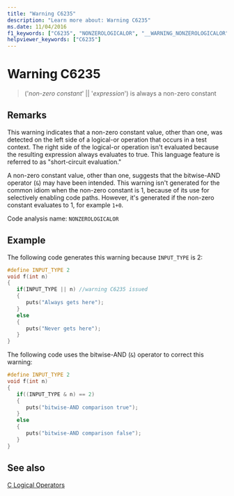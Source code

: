 ```yaml
---
title: "Warning C6235"
description: "Learn more about: Warning C6235"
ms.date: 11/04/2016
f1_keywords: ["C6235", "NONZEROLOGICALOR", "__WARNING_NONZEROLOGICALOR"]
helpviewer_keywords: ["C6235"]
---
```

# Warning C6235

> ('*non-zero constant*' \|\| '*expression*') is always a non-zero constant

## Remarks

This warning indicates that a non-zero constant value, other than one, was detected on the left side of a logical-or operation that occurs in a test context. The right side of the logical-or operation isn't evaluated because the resulting expression always evaluates to true. This language feature is referred to as "short-circuit evaluation."

A non-zero constant value, other than one, suggests that the bitwise-AND operator (`&`) may have been intended. This warning isn't generated for the common idiom when the non-zero constant is 1, because of its use for selectively enabling code paths. However, it's generated if the non-zero constant evaluates to 1, for example `1+0`.

Code analysis name: `NONZEROLOGICALOR`

## Example

The following code generates this warning because `INPUT_TYPE` is 2:

```cpp
#define INPUT_TYPE 2
void f(int n)
{
   if(INPUT_TYPE || n) //warning C6235 issued
   {
      puts("Always gets here");
   }
   else
   {
      puts("Never gets here");
   }
}
```

The following code uses the bitwise-AND (`&`) operator to correct this warning:

```cpp
#define INPUT_TYPE 2
void f(int n)
{
   if((INPUT_TYPE & n) == 2)
   {
      puts("bitwise-AND comparison true");
   }
   else
   {
      puts("bitwise-AND comparison false");
   }
}
```

## See also

[C Logical Operators](../c-language/c-logical-operators.md)
